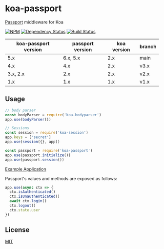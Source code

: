 # koa-passport

[Passport](https://github.com/jaredhanson/passport) middleware for Koa

[![NPM][npm]](https://npmjs.org/package/koa-passport)
[![Dependency Status][dependencies]](https://david-dm.org/rkusa/koa-passport)
[![Build Status][travis]](https://travis-ci.org/rkusa/koa-passport)

koa-passport version  | passport version | koa version | branch
--------------------- | ---------------- | ------------| ------
5.x                   | 6.x, 5.x         | 2.x         | main
4.x                   | 4.x              | 2.x         | v3.x
3.x, 2.x              | 2.x              | 2.x         | v2.x
1.x                   | 1.x              | 1.x         | v1.x

## Usage

```js
// body parser
const bodyParser = require('koa-bodyparser')
app.use(bodyParser())

// Sessions
const session = require('koa-session')
app.keys = ['secret']
app.use(session({}, app))

const passport = require('koa-passport')
app.use(passport.initialize())
app.use(passport.session())
```

[Example Application](https://github.com/rkusa/koa-passport-example)

Passport's values and methods are exposed as follows:

```js
app.use(async ctx => {
  ctx.isAuthenticated()
  ctx.isUnauthenticated()
  await ctx.login()
  ctx.logout()
  ctx.state.user
})
```

## License

  [MIT](LICENSE)

[npm]: http://img.shields.io/npm/v/koa-passport.svg
[dependencies]: http://img.shields.io/david/rkusa/koa-passport.svg
[travis]: https://travis-ci.org/rkusa/koa-passport.svg?branch=master
